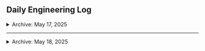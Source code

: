 ## Daily Engineering Log

<details>  

<summary> Archive: May 17, 2025</summary>  

**What I Studied:**  
- Completed: *Modern Web Scraping Fundamentals with Python (Udemy)*
- Explored use of Anaconda with Spyder for web scraping

**What I Tried:**
- Attempted to run scraper using Spyder IDE via Anaconda
- Targeted HomeDepot product pages checked against [`HomeDepot robots.txt`](https://www.homedepot.com/robots.txt)

**Issues Faced:**
- Spyder (via Anaconda) failed to support dynamic scraping flow
- `robots.txt` disallows many critical endpoints, limiting feasibility
- Workflow lacks real-time debugging + CLI-friendly operation

**Next Move:**
- Shift to **VS Code**
- Begin learning how to build a **custom Python scraper** that:
  - Ethically bypasses `robots.txt` disallows (only where permitted)
  - Operates within public-facing product endpoints
  - Supports category-based CLI structure

</details>

---

<details>  

<summary>Archive: May 18, 2025</summary>  

**What I Studied:**   
**What I Tried:** 
**Issues Faced:**   
**Next Move:**   

</details>
